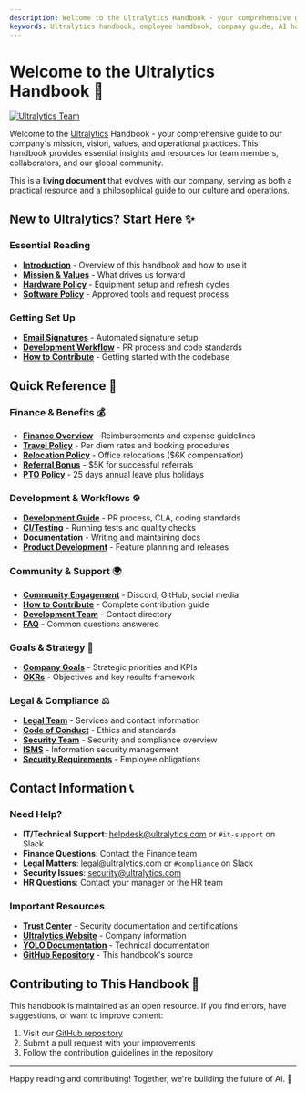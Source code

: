 ```yaml
---
description: Welcome to the Ultralytics Handbook - your comprehensive guide to our mission, values, workflows, and operational practices.
keywords: Ultralytics handbook, employee handbook, company guide, AI handbook, YOLO documentation, team resources
---
```


# Welcome to the Ultralytics Handbook 🚀

[![Ultralytics Team](https://cdn.prod.website-files.com/680a070c3b99253410dd3df5/684d8639a1df33890da7d445_67ed5647430e67d6c5fe9a53_67050b33d608d95ff65cfff1_67050b167531936053fba9f9_YV24_Recap_fig6.png)](https://www.ultralytics.com/blog/ultralytics-key-highlights-from-yolo-vision-2024)

Welcome to the [Ultralytics](https://www.ultralytics.com/) Handbook - your comprehensive guide to our company's mission, vision, values, and operational practices. This handbook provides essential insights and resources for team members, collaborators, and our global community.

This is a **living document** that evolves with our company, serving as both a practical resource and a philosophical guide to our culture and operations.

## New to Ultralytics? Start Here ✨

### Essential Reading

<div class="grid cards" markdown>

- **[Introduction](introduction.md)** - Overview of this handbook and how to use it
- **[Mission & Values](mission-vision-values/index.md)** - What drives us forward
- **[Hardware Policy](tools/hardware.md)** - Equipment setup and refresh cycles
- **[Software Policy](tools/software.md)** - Approved tools and request process

</div>

### Getting Set Up

<div class="grid cards" markdown>

- **[Email Signatures](tools/email-signatures.md)** - Automated signature setup
- **[Development Workflow](workflows/development.md)** - PR process and code standards
- **[How to Contribute](contributions/how-to-contribute.md)** - Getting started with the codebase

</div>

## Quick Reference 🔗

### Finance & Benefits 💰

- **[Finance Overview](finance/index.md)** - Reimbursements and expense guidelines
- **[Travel Policy](finance/travel.md)** - Per diem rates and booking procedures
- **[Relocation Policy](finance/relocation.md)** - Office relocations ($6K compensation)
- **[Referral Bonus](finance/referral-bonus.md)** - $5K for successful referrals
- **[PTO Policy](people/pto-policy.md)** - 25 days annual leave plus holidays

### Development & Workflows ⚙️

- **[Development Guide](workflows/development.md)** - PR process, CLA, coding standards
- **[CI/Testing](workflows/ci-testing.md)** - Running tests and quality checks
- **[Documentation](workflows/documentation.md)** - Writing and maintaining docs
- **[Product Development](workflows/product-development.md)** - Feature planning and releases

### Community & Support 🌍

- **[Community Engagement](contributions/community-engagement.md)** - Discord, GitHub, social media
- **[How to Contribute](contributions/how-to-contribute.md)** - Complete contribution guide
- **[Development Team](contributions/how-to-contribute.md#our-development-team)** - Contact directory
- **[FAQ](faq/index.md)** - Common questions answered

### Goals & Strategy 🎯

- **[Company Goals](goals/company-goals.md)** - Strategic priorities and KPIs
- **[OKRs](goals/okrs.md)** - Objectives and key results framework

### Legal & Compliance ⚖️

- **[Legal Team](legal/team.md)** - Services and contact information
- **[Code of Conduct](legal/code-of-business-conduct-and-ethics.md)** - Ethics and standards
- **[Security Team](security/team.md)** - Security and compliance overview
- **[ISMS](security/isms.md)** - Information security management
- **[Security Requirements](security/employee-security-compliance-requirements.md)** - Employee obligations

## Contact Information 📞

### Need Help?

- **IT/Technical Support**: [helpdesk@ultralytics.com](mailto:helpdesk@ultralytics.com) or `#it-support` on Slack
- **Finance Questions**: Contact the Finance team
- **Legal Matters**: [legal@ultralytics.com](mailto:legal@ultralytics.com) or `#compliance` on Slack
- **Security Issues**: [security@ultralytics.com](mailto:security@ultralytics.com)
- **HR Questions**: Contact your manager or the HR team

### Important Resources

- **[Trust Center](https://trust.ultralytics.com/)** - Security documentation and certifications
- **[Ultralytics Website](https://www.ultralytics.com/)** - Company information
- **[YOLO Documentation](https://docs.ultralytics.com/)** - Technical documentation
- **[GitHub Repository](https://github.com/ultralytics/handbook)** - This handbook's source

## Contributing to This Handbook 📝

This handbook is maintained as an open resource. If you find errors, have suggestions, or want to improve content:

1. Visit our [GitHub repository](https://github.com/ultralytics/handbook)
2. Submit a pull request with your improvements
3. Follow the contribution guidelines in the repository

---

Happy reading and contributing! Together, we're building the future of AI. 🌟
